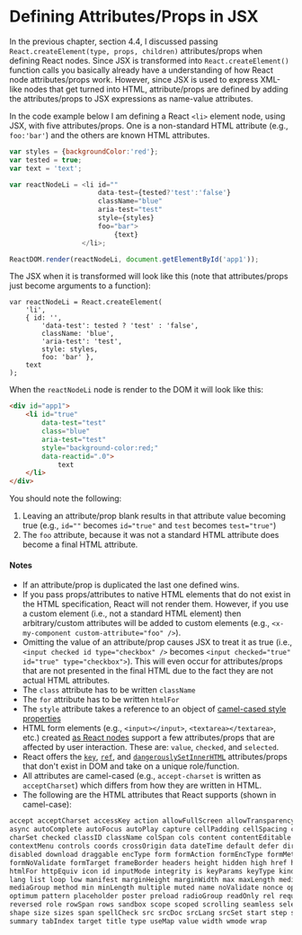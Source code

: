 # Defining Attributes/Props in JSX

In the previous chapter, section 4.4, I discussed passing `React.createElement(type, props, children)` attributes/props when defining React nodes. Since JSX is transformed into `React.createElement()` function calls you basically already have a understanding of how React node attributes/props work. However, since JSX is used to express XML-like nodes that get turned into HTML, attribute/props are defined by adding the attributes/props to JSX expressions as name-value attributes.

In the code example below I am defining a React `<li>` element node, using JSX, with five attributes/props. One is a non-standard HTML attribute (e.g., `foo:'bar'`) and the others are known HTML attributes.

```js
var styles = {backgroundColor:'red'};
var tested = true;
var text = 'text';

var reactNodeLi = <li id=""
                      data-test={tested?'test':'false'}
                      className="blue"
                      aria-test="test"
                      style={styles}
                      foo="bar">
                          {text}
                  </li>;

ReactDOM.render(reactNodeLi, document.getElementById('app1'));
```
The JSX when it is transformed will look like this (note that attributes/props just become arguments to a function):

```
var reactNodeLi = React.createElement(
    'li',
    { id: '',
        'data-test': tested ? 'test' : 'false',
        className: 'blue',
        'aria-test': 'test',
        style: styles,
        foo: 'bar' },
    text
);
```
When the `reactNodeLi` node is render to the DOM it will look like this:

```HTML
<div id="app1">
    <li id="true"
        data-test="test"
        class="blue"
        aria-test="test"
        style="background-color:red;"
        data-reactid=".0">
            text
    </li>
</div>
```

You should note the following:

1. Leaving an attribute/prop blank results in that attribute value becoming true (e.g., `id=""` becomes `id="true"` and `test` becomes `test="true"`)
2. The `foo` attribute, because it was not a standard HTML attribute does become a final HTML attribute.

#### Notes

* If an attribute/prop is duplicated the last one defined wins.
* If you pass props/attributes to native HTML elements that do not exist in the HTML specification, React will not render them. However, if you use a custom element (i.e., not a standard HTML element) then arbitrary/custom attributes will be added to custom elements (e.g., `<x-my-component custom-attribute="foo" />`).
* Omitting the value of an attribute/prop causes JSX to treat it as true (i.e., `<input checked id type="checkbox" />` becomes `<input checked="true" id="true" type="checkbox">`). This will even occur for attributes/props that are not presented in the final HTML due to the fact they are not actual HTML attributes.
* The `class` attribute has to be written `className`
* The `for` attribute has to be written `htmlFor`
* The `style` attribute takes a reference to an object of [camel-cased style properties](https://www.w3.org/TR/DOM-Level-2-Style/css.html#CSS-CSS2Properties)
* HTML form elements (e.g., `<input></input>`, `<textarea></textarea>`, etc.) created [as React nodes](https://facebook.github.io/react/docs/forms.html) support a few attributes/props that are affected by user interaction. These are: `value`, `checked`, and `selected`.
* React offers the [`key`](https://facebook.github.io/react/docs/multiple-components.html#dynamic-children), [`ref`](https://facebook.github.io/react/docs/more-about-refs.html), and [`dangerouslySetInnerHTML`](https://facebook.github.io/react/tips/dangerously-set-inner-html.html) attributes/props that don't exist in DOM and take on a unique role/function.
* All attributes are camel-cased (e.g., `accept-charset` is written as `acceptCharset`) which differs from how they are written in HTML.
* The following are the HTML attributes that React supports (shown in camel-case):

```HTML
accept acceptCharset accessKey action allowFullScreen allowTransparency alt
async autoComplete autoFocus autoPlay capture cellPadding cellSpacing challenge
charSet checked classID className colSpan cols content contentEditable
contextMenu controls coords crossOrigin data dateTime default defer dir
disabled download draggable encType form formAction formEncType formMethod
formNoValidate formTarget frameBorder headers height hidden high href hrefLang
htmlFor httpEquiv icon id inputMode integrity is keyParams keyType kind label
lang list loop low manifest marginHeight marginWidth max maxLength media
mediaGroup method min minLength multiple muted name noValidate nonce open
optimum pattern placeholder poster preload radioGroup readOnly rel required
reversed role rowSpan rows sandbox scope scoped scrolling seamless selected
shape size sizes span spellCheck src srcDoc srcLang srcSet start step style
summary tabIndex target title type useMap value width wmode wrap
```

